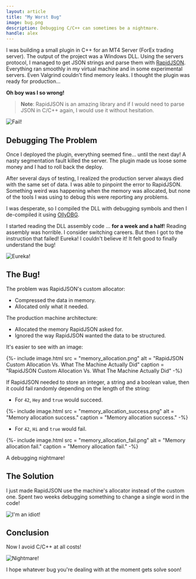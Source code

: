 ```yaml
---
layout: article
title: "My Worst Bug"
image: bug.png
description: Debugging C/C++ can sometimes be a nightmare.
handle: alex
---
```


I was building a small plugin in C++ for an MT4 Server (ForEx trading server). The output of the project was a Windows DLL. Using the servers protocol, I managed to get JSON strings and parse them with [RapidJSON](https://rapidjson.org/). Everything ran smoothly in my virtual machine and in some experimental servers. Even Valgrind couldn't find memory leaks. I thought the plugin was ready for production...

**Oh boy was I so wrong!**

> **Note**: RapidJSON is an amazing library and if I would need to parse JSON in C/C++ again, I would use it without hesitation.

![Fail!](https://media.giphy.com/media/EimNpKJpihLY4/giphy.gif)

## Debugging The Problem

Once I deployed the plugin, everything seemed fine... until the next day! A nasty segmentation fault killed the server. The plugin made us loose some money and I had to roll back the deploy.

After several days of testing, I realized the production server always died with the same set of data. I was able to pinpoint the error to RapidJSON. Something weird was happening when the memory was allocated, but none of the tools I was using to debug this were reporting any problems.

I was desperate, so I compiled the DLL with debugging symbols and then I de-compiled it using [OllyDBG](http://www.ollydbg.de/).

I started reading the DLL assembly code ... **for a week and a half**! Reading assembly was horrible. I consider switching careers. But then I got to the instruction that failed! Eureka! I couldn't believe it! It felt good to finally understand the bug!

![Eureka!](https://media.giphy.com/media/WR2W4OIee3YBQbIbID/giphy.gif)

## The Bug!

The problem was RapidJSON's custom allocator:

- Compressed the data in memory.
- Allocated only what it needed.

The production machine architecture:

- Allocated the memory RapidJSON asked for.
- Ignored the way RapidJSON wanted the data to be structured.

It's easier to see with an image:

{%- include image.html
    src = "memory_allocation.png"
    alt = "RapidJSON Custom Allocation Vs. What The Machine Actually Did"
    caption = "RapidJSON Custom Allocation Vs. What The Machine Actually Did"
    -%}

If RapidJSON needed to store an integer, a string and a boolean value, then it
could fail randomly depending on the length of the string:

- For `42`, `Hey` and `true` would succeed.

{%- include image.html
    src = "memory_allocation_success.png"
    alt = "Memory allocation success."
    caption = "Memory allocation success."
    -%}

- For `42`, `Hi` and `true` would fail.

{%- include image.html
    src = "memory_allocation_fail.png"
    alt = "Memory allocation fail."
    caption = "Memory allocation fail."
    -%}

A debugging nightmare!

## The Solution

I just made RapidJSON use the machine's allocator instead of the custom one. Spent two weeks debugging something to change a single word in the code!

![I'm an idiot!](https://media.giphy.com/media/10PDlC02A1L5Cw/giphy.gif)

## Conclusion

Now I avoid C/C++ at all costs!

![Nightmare!](https://media.giphy.com/media/3o7TKCEuECLAqDYEY8/giphy.gif)

I hope whatever bug you're dealing with at the moment gets solve soon!
